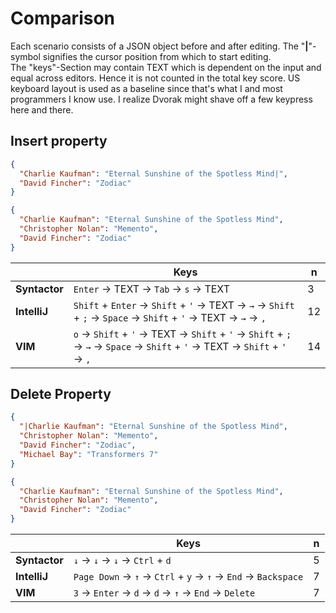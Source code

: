 # Comparison
Each scenario consists of a JSON object before and after editing. The "**|**"-symbol signifies the cursor position from which to start editing.\
The "keys"-Section may contain TEXT which is dependent on the input and equal across editors. Hence it is not counted in the total key score. US keyboard layout is used as a baseline since that's what I and most programmers I know use. I realize Dvorak might shave off a few keypress here and there. 

## Insert property
```json
{
  "Charlie Kaufman": "Eternal Sunshine of the Spotless Mind|",
  "David Fincher": "Zodiac"
}
```
```json
{
  "Charlie Kaufman": "Eternal Sunshine of the Spotless Mind",
  "Christopher Nolan": "Memento",
  "David Fincher": "Zodiac"
}
```
|  | Keys | n
| --- | --- | ---
| **Syntactor** | `Enter` → TEXT → `Tab` → `s` → TEXT | 3
| **IntelliJ** | `Shift` + `Enter` → `Shift` + `'` → TEXT → `→` → `Shift` + `;` → `Space` → `Shift` + `'` → TEXT → `→` → `,` | 12
| **VIM** | `o` → `Shift` + `'` → TEXT → `Shift` + `'` → `Shift` + `;` → `→` → `Space` → `Shift` + `'` → TEXT → `Shift` + `'` → `,` | 14

## Delete Property
```json
{
  "|Charlie Kaufman": "Eternal Sunshine of the Spotless Mind",
  "Christopher Nolan": "Memento",
  "David Fincher": "Zodiac",
  "Michael Bay": "Transformers 7"
}
```
```json
{
  "Charlie Kaufman": "Eternal Sunshine of the Spotless Mind",
  "Christopher Nolan": "Memento",
  "David Fincher": "Zodiac"
}
```
|  | Keys | n
| --- | --- | ---
| **Syntactor** | `↓` → `↓` → `↓` → `Ctrl` + `d` | 5
| **IntelliJ** | `Page Down` → `↑` → `Ctrl` + `y` → `↑` → `End` → `Backspace` | 7
| **VIM** | `3` → `Enter` → `d` → `d` → `↑` → `End` → `Delete` | 7